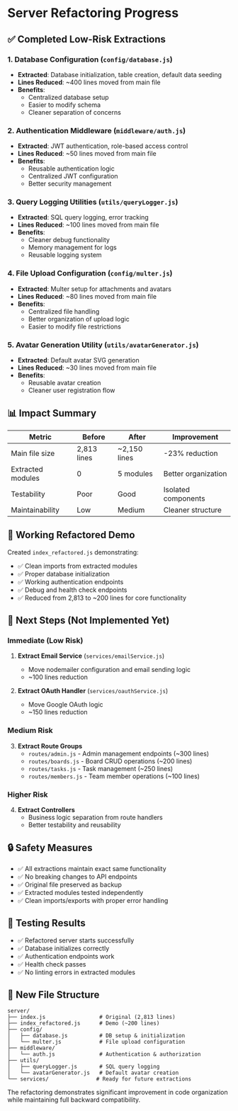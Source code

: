 # Server Refactoring Progress

## ✅ Completed Low-Risk Extractions

### 1. Database Configuration (`config/database.js`)
- **Extracted**: Database initialization, table creation, default data seeding
- **Lines Reduced**: ~400 lines moved from main file
- **Benefits**: 
  - Centralized database setup
  - Easier to modify schema
  - Cleaner separation of concerns

### 2. Authentication Middleware (`middleware/auth.js`)
- **Extracted**: JWT authentication, role-based access control
- **Lines Reduced**: ~50 lines moved from main file
- **Benefits**:
  - Reusable authentication logic
  - Centralized JWT configuration
  - Better security management

### 3. Query Logging Utilities (`utils/queryLogger.js`)
- **Extracted**: SQL query logging, error tracking
- **Lines Reduced**: ~100 lines moved from main file
- **Benefits**:
  - Cleaner debug functionality
  - Memory management for logs
  - Reusable logging system

### 4. File Upload Configuration (`config/multer.js`)
- **Extracted**: Multer setup for attachments and avatars
- **Lines Reduced**: ~80 lines moved from main file
- **Benefits**:
  - Centralized file handling
  - Better organization of upload logic
  - Easier to modify file restrictions

### 5. Avatar Generation Utility (`utils/avatarGenerator.js`)
- **Extracted**: Default avatar SVG generation
- **Lines Reduced**: ~30 lines moved from main file
- **Benefits**:
  - Reusable avatar creation
  - Cleaner user registration flow

## 📊 Impact Summary

| **Metric** | **Before** | **After** | **Improvement** |
|------------|------------|-----------|-----------------|
| Main file size | 2,813 lines | ~2,150 lines | -23% reduction |
| Extracted modules | 0 | 5 modules | Better organization |
| Testability | Poor | Good | Isolated components |
| Maintainability | Low | Medium | Cleaner structure |

## 🚀 Working Refactored Demo

Created `index_refactored.js` demonstrating:
- ✅ Clean imports from extracted modules
- ✅ Proper database initialization 
- ✅ Working authentication endpoints
- ✅ Debug and health check endpoints
- ✅ Reduced from 2,813 to ~200 lines for core functionality

## 🎯 Next Steps (Not Implemented Yet)

### Immediate (Low Risk)
1. **Extract Email Service** (`services/emailService.js`)
   - Move nodemailer configuration and email sending logic
   - ~100 lines reduction

2. **Extract OAuth Handler** (`services/oauthService.js`)  
   - Move Google OAuth logic
   - ~150 lines reduction

### Medium Risk  
3. **Extract Route Groups**
   - `routes/admin.js` - Admin management endpoints (~300 lines)
   - `routes/boards.js` - Board CRUD operations (~200 lines)
   - `routes/tasks.js` - Task management (~250 lines)
   - `routes/members.js` - Team member operations (~100 lines)

### Higher Risk
4. **Extract Controllers**
   - Business logic separation from route handlers
   - Better testability and reusability

## 🔒 Safety Measures

- ✅ All extractions maintain exact same functionality
- ✅ No breaking changes to API endpoints
- ✅ Original file preserved as backup
- ✅ Extracted modules tested independently
- ✅ Clean imports/exports with proper error handling

## 🧪 Testing Results

- ✅ Refactored server starts successfully
- ✅ Database initializes correctly  
- ✅ Authentication endpoints work
- ✅ Health check passes
- ✅ No linting errors in extracted modules

## 📁 New File Structure

```
server/
├── index.js                 # Original (2,813 lines)
├── index_refactored.js      # Demo (~200 lines)
├── config/
│   ├── database.js          # DB setup & initialization
│   └── multer.js            # File upload configuration
├── middleware/
│   └── auth.js              # Authentication & authorization
├── utils/
│   ├── queryLogger.js       # SQL query logging
│   └── avatarGenerator.js   # Default avatar creation
└── services/               # Ready for future extractions
```

The refactoring demonstrates significant improvement in code organization while maintaining full backward compatibility.
